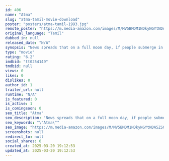 ```yaml
---
id: 406
name: "Atma"
slug: "atma-tamil-movie-download"
poster: "posters/atma-tamil-1993.jpg"
remote_poster: "https://m.media-amazon.com/images/M/MV5BMDM1NDkyNGYtNDA5ZS00NGUzLTgzYTItNDZmZjFkZThjYzMzXkEyXkFqcGdeQXVyMTEzNzg0Mjkx._V1_SX300.jpg"
original_language: "Tamil"
dubbed_in: null
released_date: "N/A"
synopsis: "News spreads that on a full moon day, if people submerge in the water running from the falls near a Nagakali Amman temple, they will be cured of any disease. Soon, the temple gets overcrowded."
type: "movie"
rating: "6.2"
imdbid: "tt0254149"
tmdbid: null
views: 0
likes: 0
dislikes: 0
author_id: 1
trailer_url: null
runtime: "N/A"
is_featured: 0
is_active: 1
is_comingsoon: 0
seo_title: "Atma"
seo_description: "News spreads that on a full moon day, if people submerge in the water running from the falls near a Nagakali Amman temple, they will be cured of any disease. Soon, the temple gets overcrowded."
seo_keywords: "\"Atma\""
seo_image: "https://m.media-amazon.com/images/M/MV5BMDM1NDkyNGYtNDA5ZS00NGUzLTgzYTItNDZmZjFkZThjYzMzXkEyXkFqcGdeQXVyMTEzNzg0Mjkx._V1_SX300.jpg"
screenshots: null
redirect_to: null
social_shares: 0
created_at: 2025-03-20 19:12:53
updated_at: 2025-03-20 19:12:53
---
```



